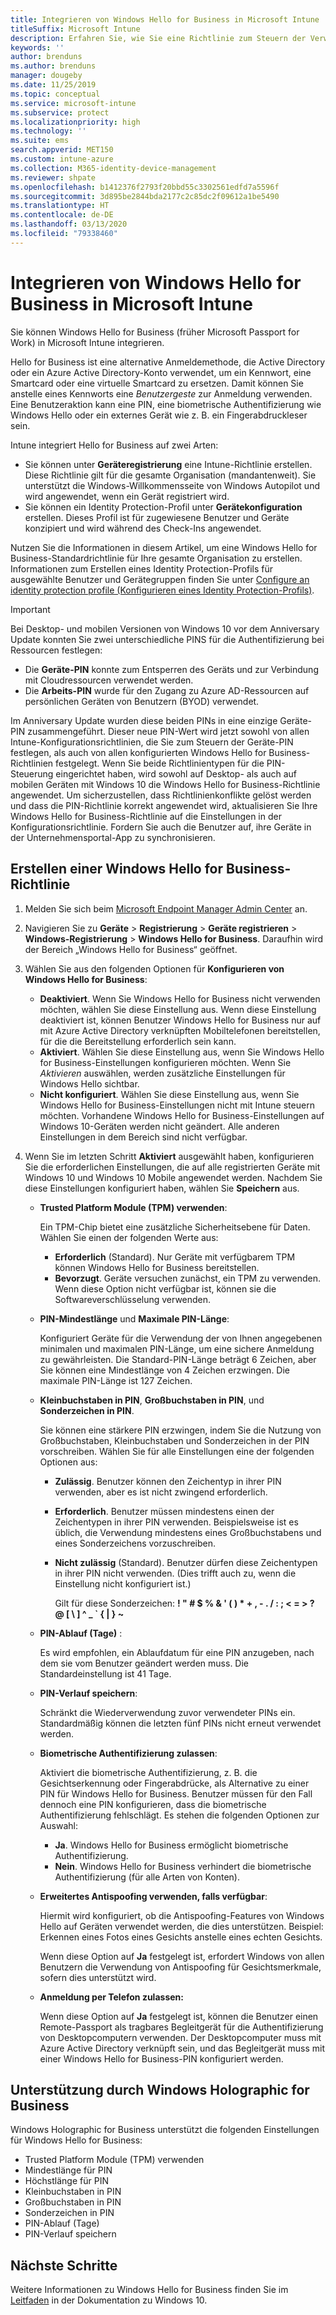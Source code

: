 ```yaml
---
title: Integrieren von Windows Hello for Business in Microsoft Intune
titleSuffix: Microsoft Intune
description: Erfahren Sie, wie Sie eine Richtlinie zum Steuern der Verwendung von Windows Hello for Business auf verwalteten Geräten erstellen.
keywords: ''
author: brenduns
ms.author: brenduns
manager: dougeby
ms.date: 11/25/2019
ms.topic: conceptual
ms.service: microsoft-intune
ms.subservice: protect
ms.localizationpriority: high
ms.technology: ''
ms.suite: ems
search.appverid: MET150
ms.custom: intune-azure
ms.collection: M365-identity-device-management
ms.reviewer: shpate
ms.openlocfilehash: b1412376f2793f20bbd55c3302561edfd7a5596f
ms.sourcegitcommit: 3d895be2844bda2177c2c85dc2f09612a1be5490
ms.translationtype: HT
ms.contentlocale: de-DE
ms.lasthandoff: 03/13/2020
ms.locfileid: "79338460"
---
```

# <a name="integrate-windows-hello-for-business-with-microsoft-intune"></a>Integrieren von Windows Hello for Business in Microsoft Intune  

Sie können Windows Hello for Business (früher Microsoft Passport for Work) in Microsoft Intune integrieren.

 Hello for Business ist eine alternative Anmeldemethode, die Active Directory oder ein Azure Active Directory-Konto verwendet, um ein Kennwort, eine Smartcard oder eine virtuelle Smartcard zu ersetzen. Damit können Sie anstelle eines Kennworts eine *Benutzergeste* zur Anmeldung verwenden. Eine Benutzeraktion kann eine PIN, eine biometrische Authentifizierung wie Windows Hello oder ein externes Gerät wie z. B. ein Fingerabdruckleser sein.

Intune integriert Hello for Business auf zwei Arten:

- Sie können unter **Geräteregistrierung** eine Intune-Richtlinie erstellen. Diese Richtlinie gilt für die gesamte Organisation (mandantenweit). Sie unterstützt die Windows-Willkommensseite von Windows Autopilot und wird angewendet, wenn ein Gerät registriert wird. 
- Sie können ein Identity Protection-Profil unter **Gerätekonfiguration** erstellen. Dieses Profil ist für zugewiesene Benutzer und Geräte konzipiert und wird während des Check-Ins angewendet. 

Nutzen Sie die Informationen in diesem Artikel, um eine Windows Hello for Business-Standardrichtlinie für Ihre gesamte Organisation zu erstellen. Informationen zum Erstellen eines Identity Protection-Profils für ausgewählte Benutzer und Gerätegruppen finden Sie unter [Configure an identity protection profile (Konfigurieren eines Identity Protection-Profils)](identity-protection-configure.md).  

<!--- - You can store authentication certificates in the Windows Hello for Business key storage provider (KSP). For more information, see [Secure resource access with certificate profiles in Microsoft Intune](secure-resource-access-with-certificate-profiles.md). --->

> [!IMPORTANT]
> Bei Desktop- und mobilen Versionen von Windows 10 vor dem Anniversary Update konnten Sie zwei unterschiedliche PINS für die Authentifizierung bei Ressourcen festlegen:
> - Die **Geräte-PIN** konnte zum Entsperren des Geräts und zur Verbindung mit Cloudressourcen verwendet werden.
> - Die **Arbeits-PIN** wurde für den Zugang zu Azure AD-Ressourcen auf persönlichen Geräten von Benutzern (BYOD) verwendet.
> 
> Im Anniversary Update wurden diese beiden PINs in eine einzige Geräte-PIN zusammengeführt.
> Dieser neue PIN-Wert wird jetzt sowohl von allen Intune-Konfigurationsrichtlinien, die Sie zum Steuern der Geräte-PIN festlegen, als auch von allen konfigurierten Windows Hello for Business-Richtlinien festgelegt.
> Wenn Sie beide Richtlinientypen für die PIN-Steuerung eingerichtet haben, wird sowohl auf Desktop- als auch auf mobilen Geräten mit Windows 10 die Windows Hello for Business-Richtlinie angewendet.
> Um sicherzustellen, dass Richtlinienkonflikte gelöst werden und dass die PIN-Richtlinie korrekt angewendet wird, aktualisieren Sie Ihre Windows Hello for Business-Richtlinie auf die Einstellungen in der Konfigurationsrichtlinie. Fordern Sie auch die Benutzer auf, ihre Geräte in der Unternehmensportal-App zu synchronisieren.



## <a name="create-a-windows-hello-for-business-policy"></a>Erstellen einer Windows Hello for Business-Richtlinie

1. Melden Sie sich beim [Microsoft Endpoint Manager Admin Center](https://go.microsoft.com/fwlink/?linkid=2109431) an.

2. Navigieren Sie zu **Geräte** >  **Registrierung** > **Geräte registrieren** > **Windows-Registrierung** > **Windows Hello for Business**. Daraufhin wird der Bereich „Windows Hello for Business“ geöffnet.

3. Wählen Sie aus den folgenden Optionen für **Konfigurieren von Windows Hello for Business**:

    - **Deaktiviert**. Wenn Sie Windows Hello for Business nicht verwenden möchten, wählen Sie diese Einstellung aus. Wenn diese Einstellung deaktiviert ist, können Benutzer Windows Hello for Business nur auf mit Azure Active Directory verknüpften Mobiltelefonen bereitstellen, für die die Bereitstellung erforderlich sein kann.
    - **Aktiviert**. Wählen Sie diese Einstellung aus, wenn Sie Windows Hello for Business-Einstellungen konfigurieren möchten.  Wenn Sie *Aktivieren* auswählen, werden zusätzliche Einstellungen für Windows Hello sichtbar.
    - **Nicht konfiguriert**. Wählen Sie diese Einstellung aus, wenn Sie Windows Hello for Business-Einstellungen nicht mit Intune steuern möchten. Vorhandene Windows Hello for Business-Einstellungen auf Windows 10-Geräten werden nicht geändert. Alle anderen Einstellungen in dem Bereich sind nicht verfügbar.

4. Wenn Sie im letzten Schritt **Aktiviert** ausgewählt haben, konfigurieren Sie die erforderlichen Einstellungen, die auf alle registrierten Geräte mit Windows 10 und Windows 10 Mobile angewendet werden. Nachdem Sie diese Einstellungen konfiguriert haben, wählen Sie **Speichern** aus.

   - **Trusted Platform Module (TPM) verwenden**:

     Ein TPM-Chip bietet eine zusätzliche Sicherheitsebene für Daten. Wählen Sie einen der folgenden Werte aus:

     - **Erforderlich** (Standard). Nur Geräte mit verfügbarem TPM können Windows Hello for Business bereitstellen.
     - **Bevorzugt**. Geräte versuchen zunächst, ein TPM zu verwenden. Wenn diese Option nicht verfügbar ist, können sie die Softwareverschlüsselung verwenden.

   - **PIN-Mindestlänge** und **Maximale PIN-Länge**:

     Konfiguriert Geräte für die Verwendung der von Ihnen angegebenen minimalen und maximalen PIN-Länge, um eine sichere Anmeldung zu gewährleisten. Die Standard-PIN-Länge beträgt 6 Zeichen, aber Sie können eine Mindestlänge von 4 Zeichen erzwingen. Die maximale PIN-Länge ist 127 Zeichen.

   - **Kleinbuchstaben in PIN**, **Großbuchstaben in PIN**, und **Sonderzeichen in PIN**.

     Sie können eine stärkere PIN erzwingen, indem Sie die Nutzung von Großbuchstaben, Kleinbuchstaben und Sonderzeichen in der PIN vorschreiben. Wählen Sie für alle Einstellungen eine der folgenden Optionen aus:

     - **Zulässig**. Benutzer können den Zeichentyp in ihrer PIN verwenden, aber es ist nicht zwingend erforderlich.

     - **Erforderlich**. Benutzer müssen mindestens einen der Zeichentypen in ihrer PIN verwenden. Beispielsweise ist es üblich, die Verwendung mindestens eines Großbuchstabens und eines Sonderzeichens vorzuschreiben.

     - **Nicht zulässig** (Standard). Benutzer dürfen diese Zeichentypen in ihrer PIN nicht verwenden. (Dies trifft auch zu, wenn die Einstellung nicht konfiguriert ist.)

       Gilt für diese Sonderzeichen: **! " # $ % &amp; ' ( ) &#42; + , - . / : ; &lt; = &gt; ? @ [ \ ] ^ _ &#96; { &#124; } ~**

   - **PIN-Ablauf (Tage)** :

     Es wird empfohlen, ein Ablaufdatum für eine PIN anzugeben, nach dem sie vom Benutzer geändert werden muss. Die Standardeinstellung ist 41 Tage.

   - **PIN-Verlauf speichern**:

     Schränkt die Wiederverwendung zuvor verwendeter PINs ein. Standardmäßig können die letzten fünf PINs nicht erneut verwendet werden.

   - **Biometrische Authentifizierung zulassen**:

     Aktiviert die biometrische Authentifizierung, z. B. die Gesichtserkennung oder Fingerabdrücke, als Alternative zu einer PIN für Windows Hello for Business. Benutzer müssen für den Fall dennoch eine PIN konfigurieren, dass die biometrische Authentifizierung fehlschlägt. Es stehen die folgenden Optionen zur Auswahl:

     - **Ja**. Windows Hello for Business ermöglicht biometrische Authentifizierung.
     - **Nein**. Windows Hello for Business verhindert die biometrische Authentifizierung (für alle Arten von Konten).

   - **Erweitertes Antispoofing verwenden, falls verfügbar**:

     Hiermit wird konfiguriert, ob die Antispoofing-Features von Windows Hello auf Geräten verwendet werden, die dies unterstützen. Beispiel: Erkennen eines Fotos eines Gesichts anstelle eines echten Gesichts.

     Wenn diese Option auf **Ja** festgelegt ist, erfordert Windows von allen Benutzern die Verwendung von Antispoofing für Gesichtsmerkmale, sofern dies unterstützt wird.

   - **Anmeldung per Telefon zulassen:**

     Wenn diese Option auf **Ja** festgelegt ist, können die Benutzer einen Remote-Passport als tragbares Begleitgerät für die Authentifizierung von Desktopcomputern verwenden. Der Desktopcomputer muss mit Azure Active Directory verknüpft sein, und das Begleitgerät muss mit einer Windows Hello for Business-PIN konfiguriert werden.

## <a name="windows-holographic-for-business-support"></a>Unterstützung durch Windows Holographic for Business

Windows Holographic for Business unterstützt die folgenden Einstellungen für Windows Hello for Business:

- Trusted Platform Module (TPM) verwenden
- Mindestlänge für PIN
- Höchstlänge für PIN
- Kleinbuchstaben in PIN
- Großbuchstaben in PIN
- Sonderzeichen in PIN
- PIN-Ablauf (Tage)
- PIN-Verlauf speichern

## <a name="next-steps"></a>Nächste Schritte

Weitere Informationen zu Windows Hello for Business finden Sie im [Leitfaden](https://technet.microsoft.com/library/mt589441.aspx) in der Dokumentation zu Windows 10.
